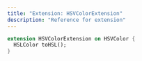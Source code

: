 ```yaml
---
title: "Extension: HSVColorExtension"
description: "Reference for extension"
---
```


```dart
extension HSVColorExtension on HSVColor {
  HSLColor toHSL();
}
```
